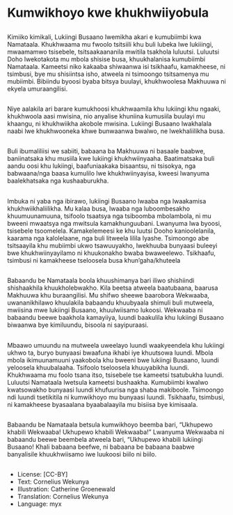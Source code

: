 # Kumwikhoyo kwe khukhwiiyobula

##
Kimiiko kimikali, Lukiingi Busaano
lwemikha akari e kumubiimbi kwa
Namataala. Khukhwaama mu
fwoolo tsitsiili khu buli lubeka lwe
lukiiingi, mwaamamwo tsisebele,
tsitsaakaananila mwitila tsakhola
luluutsi. Luluutsi Doho lwekotakota
mu mbola shisise busa,
khuukhalanisa kumubiimbi
Namataala.
Kameetsi niko kakaaba shiwaanwa
isi tsikhaafu, kamakheese, ni
tsimbusi, bye mu shisiintsa isho,
atweela ni tsimoongo tsitsamenya
mu mubiimbi.
Bibiindu byoosi byaba bitsya
buulayi, khukhwoolesa Makhuuwa
ni ekyela umuraangilisi.

##
Niye aalakila ari barare kumukhoosi
khukhwaamila khu lukiingi khu
ngaaki, khukhwoola aasi mwisina,
nio anyalise khuniina kumusiila
buulayi mu khaangu, ni
khukhwiikha akobole mwisina.
Lukiingi Busaano lwakhalala naabi
lwe khukhwooneka khwe
bunwaanwa bwalwo, ne
lwekhaliilikha busa.

##
Buli ibumaliliisi we sabiiti, babaana
ba Makhuuwa ni basaale baabwe,
baniinatsaka khu musiila kwe
lukiingi khukhwiinyaaha.
Baatimatsaka buli aandu oosi khu
lukiingi, baafuniaakaka bisaantsu, ni
tsisokya, nga babwaana/nga baasa
kumulilo lwe khukhwiinyayisa,
kweesi lwanyuma baalekhatsaka
nga kushaaburukha.

##
Imbuka ni yaba nga ibirawo, lukiingi
Busaano lwaaba nga lwaakamisa
khukhwiikhaliilikha. Mu kalaa busa,
lwaaba nga luboombesakho
khuumuunamuuna, tsifoolo
tsaatsya nga tsiboomba
mbolambola, ni mu bweeni
mwaatsya nga mwitsula
kamakhunguubani.
Lwanyuma lwa byoosi, tsisebele
tsoomelela. Kamakelemeesi ke khu
luutsi Dooho kanioolelanila,
kaarama nga kalolelaane, nga buli
litweela lilila lyashe.
Tsimoongo abe tsitsaayila khu
mubiimbi ukwo tsawuuyakho,
lwekhuuba bunyaasi buleeyi bwe
khukhwiinyayilamo ni khuukonakho
bwaba bwaweelewo.
Tsikhaafu, tsimbusi ni kamakheese
tseloosela busa khun’gaha/khuteela

##
Babaandu be Namataala boola khuushimanya bari
iliwo shishiindi shishaakhila khuukholebwakho. Kila
beetsa atweela baatubaana, baarusa Makhuuwa khu
buraangilisi.
Mu shifwo sheewe baarobora Wekwaaba,
uwananikhilawo khuulakila babaandu khuubyaala
shimuli buli mutweela, mwiisina mwe lukiingi
Busaano, khuulwiisamo lukoosi. Wekwaaba ni
babaandu beewe baakhola kamayiiya, luundi
baakulila khu lukiingi Busaano biwaanwa bye
kimiluundu, bisoola ni sayipuraasi.

##
Mbaawo umuundu na mutweela
uweelayo luundi waakyeendela khu
lukiingi ukhwo ta, buryo bunyaasi
bwaafuna ikhabi iye khuutsowa
luundi. Mbola mbola ikimuunamuuni
yaakobola khu bweeni bwe lukiingi
Busaano, luundi yeloosela
khuubalaaha. Tsifoolo tseloosela
khuuyabikha luundi.
Khukhwaama mu foolo tsana itso,
tsisebele tse kameetsi tsatubukha
luundi. Luluutsi Namataala lwetsula
kameetsi bushaakha. Kumubiimbi
kwalwo kwatsowakho bunyaasi
luundi khufuurisa nga shaba
makiboole. Tsimoongo ndi luundi
tsetikitila ni kumwikhoyo mu
bunyaasi luundi. Tsikhaafu,
tsimbusi, ni kamakheese
byasaalana byaabalaayila mu
bisiisa bye kimisaala.

##
Babaandu be Namataala betsula
kumwikhoyo beemba bari,
“Ukhupewo khabili Wekwaaba!
Ukhupewo khabili Wekwaaba!”
Lwanyuma Wekwaaba ni babaandu
beewe beembela atweela bari,
“Ukhupewo khabili lukiingi
Busaano! Khali babaana beefwe, ni
babaana be babaana baabwe
banyalisile khuukhwiisamo iwe
luukoosi biilo ni biilo.

##
* License: [CC-BY]
* Text: Cornelius Wekunya
* Illustration: Catherine Groenewald
* Translation: Cornelius Wekunya
* Language: myx
